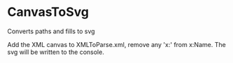 # CanvasToSvg
Converts paths and fills to svg

Add the XML canvas to XMLToParse.xml, remove any 'x:' from x:Name.
The svg will be written to the console.
